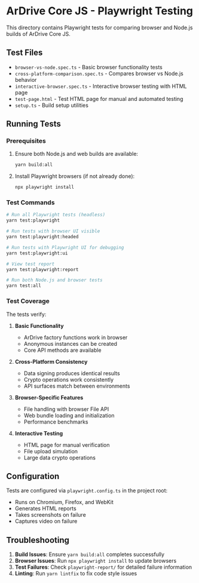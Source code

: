 # ArDrive Core JS - Playwright Testing

This directory contains Playwright tests for comparing browser and Node.js builds of ArDrive Core JS.

## Test Files

- `browser-vs-node.spec.ts` - Basic browser functionality tests
- `cross-platform-comparison.spec.ts` - Compares browser vs Node.js behavior
- `interactive-browser.spec.ts` - Interactive browser testing with HTML page
- `test-page.html` - Test HTML page for manual and automated testing
- `setup.ts` - Build setup utilities

## Running Tests

### Prerequisites
1. Ensure both Node.js and web builds are available:
   ```bash
   yarn build:all
   ```

2. Install Playwright browsers (if not already done):
   ```bash
   npx playwright install
   ```

### Test Commands

```bash
# Run all Playwright tests (headless)
yarn test:playwright

# Run tests with browser UI visible
yarn test:playwright:headed

# Run tests with Playwright UI for debugging
yarn test:playwright:ui

# View test report
yarn test:playwright:report

# Run both Node.js and browser tests
yarn test:all
```

### Test Coverage

The tests verify:

1. **Basic Functionality**
   - ArDrive factory functions work in browser
   - Anonymous instances can be created
   - Core API methods are available

2. **Cross-Platform Consistency**
   - Data signing produces identical results
   - Crypto operations work consistently
   - API surfaces match between environments

3. **Browser-Specific Features**
   - File handling with browser File API
   - Web bundle loading and initialization
   - Performance benchmarks

4. **Interactive Testing**
   - HTML page for manual verification
   - File upload simulation
   - Large data crypto operations

## Configuration

Tests are configured via `playwright.config.ts` in the project root:
- Runs on Chromium, Firefox, and WebKit
- Generates HTML reports
- Takes screenshots on failure
- Captures video on failure

## Troubleshooting

1. **Build Issues**: Ensure `yarn build:all` completes successfully
2. **Browser Issues**: Run `npx playwright install` to update browsers
3. **Test Failures**: Check `playwright-report/` for detailed failure information
4. **Linting**: Run `yarn lintfix` to fix code style issues
